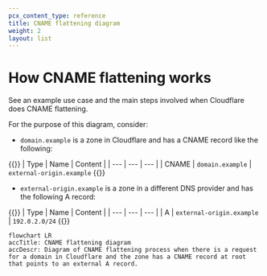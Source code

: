 ```yaml
---
pcx_content_type: reference
title: CNAME flattening diagram
weight: 2
layout: list
---
```


# How CNAME flattening works

See an example use case and the main steps involved when Cloudflare does CNAME flattening.

For the purpose of this diagram, consider:
- `domain.example` is a zone in Cloudflare and has a CNAME record like the following:

{{<example>}}
| Type | Name | Content |
| --- | --- | --- |
| CNAME | `domain.example` | `external-origin.example`
{{</example>}}

- `external-origin.example` is a zone in a different DNS provider and has the following A record:

{{<example>}}
| Type | Name | Content |
| --- | --- | --- |
| A | `external-origin.example` | `192.0.2.0/24`
{{</example>}}

```mermaid
flowchart LR
accTitle: CNAME flattening diagram
accDescr: Diagram of CNAME flattening process when there is a request for a domain in Cloudflare and the zone has a CNAME record at root that points to an external A record.

```